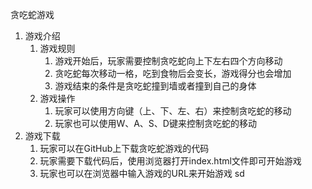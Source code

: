 贪吃蛇游戏
1. 游戏介绍
    1. 游戏规则
        1. 游戏开始后，玩家需要控制贪吃蛇向上下左右四个方向移动
        2. 贪吃蛇每次移动一格，吃到食物后会变长，游戏得分也会增加
        3. 游戏结束的条件是贪吃蛇撞到墙或者撞到自己的身体
    2. 游戏操作
        1. 玩家可以使用方向键（上、下、左、右）来控制贪吃蛇的移动
        2. 玩家也可以使用W、A、S、D键来控制贪吃蛇的移动
2. 游戏下载
    1. 玩家可以在GitHub上下载贪吃蛇游戏的代码
    2. 玩家需要下载代码后，使用浏览器打开index.html文件即可开始游戏
    3. 玩家也可以在浏览器中输入游戏的URL来开始游戏
sd
